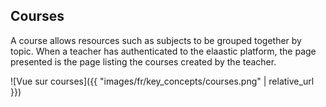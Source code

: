 ## Courses

A course allows resources such as subjects to be grouped together by topic.
When a teacher has authenticated to the elaastic platform, the page presented is the page listing the courses created by the teacher.

![Vue sur courses]({{ "images/fr/key_concepts/courses.png"  | relative_url }})
